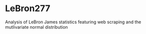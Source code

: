 # LeBron277
Analysis of LeBron James statistics featuring web scraping and the mutlivariate normal distribution
